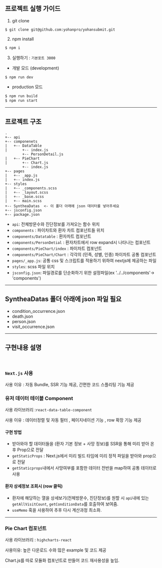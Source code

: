 ## 프로젝트 실행 가이드

1. git clone

```bash
$ git clone git@github.com:yohanpro/yohansubmit.git
```

2. npm install

```bash
$ npm i
```

3. 실행하기 : `기본포트 3000`

- 개발 모드 (development)

```bash
$ npm run dev
```

- production 모드

```bash
$ npm run build
$ npm run start
```

<hr>

## 프로젝트 구조

```
.
+-- api
+-- componenets
|   +-- DataTable
|       +-- index.js
        +-- PersonDetail.js
|   +-- PieChart
|       +-- Chart.js
        +-- index.js
+-- pages
|   +-- _app.js
|   +-- index.js
+-- styles
|   +-- _components.scss
|   +-- _layout.scss
|   +-- _base.scss
|   +-- main.scss
+-- SyntheaDatas  <- 이 폴더 아래에 json 데이터를 넣어주세요
+-- jsconfig.json
+-- package.json

```

- `api`: 전체방문수와 진단정보를 가져오는 함수 위치
- `components` : 파이차트와 환자 차트 컴포넌트들 위치
- `components/Datatable` : 환자차트 컴포넌트
- `components/PersonDetial` : 환자차트에서 row expand시 나타나는 컴포넌트
- `components/PieChart/index` : 파이차트 컴포넌트
- `components/PieChart/Chart` : 각각의 (민족, 성별, 인종) 파이차트 공통 컴포넌트
- `pages/_app.js`: 공통 css 및 스크립트를 적용하기 위하여 nextjs에 제공하는 파일
- `styles`: scss 파일 위치
- `jsconfig.json`: 파일경로를 단순화하기 위한 설정파일(ex '../../components'-> 'components')

 <hr>

## SyntheaDatas 폴더 아래에 json 파일 필요

- condition_occurrence.json
- death.json
- person.json
- visit_occurrence.json

<hr>

## 구현내용 설명

<br>

### `Next.js` 사용

사용 이유 : 자동 Bundle, SSR 기능 제공, 간편한 코드 스플리팅 기능 제공

### 유저 데이터 테이블 Component

사용 라이브러리 :`react-data-table-component`

사용 이유 : 데이터정렬 및 자동 필터 , 페이지네이션 기능 , row 확장 기능 제공

#### 구현 방법

- 받아와야 할 데이터들을 (환자 기본 정보 + 사망 정보)를 SSR을 통해 미리 받아 온후 Prop으로 전달
- `getStaticProps` : Next.js에서 미리 빌드 타임에 미리 정적 파일을 받아와 prop으로 전달
- `getStaticprops`내에서 사망여부를 포함한 데이터 전반을 map하여 공통 데이터로 사용

#### 환자 상세정보 조회시 (row 클릭)

- 환자에 해당하는 열을 상세보기(전체방문수, 진단정보)를 원할 시 `api`내에 있는 `getAllVisitCount`, `getConditionData`를 호출하여 보여줌.
- `useMemo` 훅을 사용하여 추후 다시 계산과정 최소화.
<hr>

### Pie Chart 컴포넌트

사용 라이브러리 : `highcharts-react`

사용이유: 높은 다운로드 수와 많은 example 및 코드 제공

Chart.js를 따로 모듈화 컴포넌트로 만들어 코드 재사용성을 높임.
